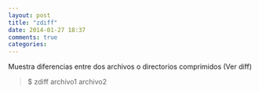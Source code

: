 ```yaml
---
layout: post
title: "zdiff"
date: 2014-01-27 18:37
comments: true
categories: 
---
```

Muestra diferencias entre dos archivos o directorios comprimidos (Ver diff)

>$ zdiff archivo1 archivo2

